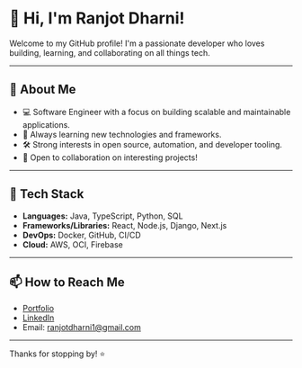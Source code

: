 # 👋 Hi, I'm Ranjot Dharni!

Welcome to my GitHub profile! I'm a passionate developer who loves building, learning, and collaborating on all things tech.

---

## 🚀 About Me

- 💻 Software Engineer with a focus on building scalable and maintainable applications.
- 🌱 Always learning new technologies and frameworks.
- 🛠️ Strong interests in open source, automation, and developer tooling.
- 🤝 Open to collaboration on interesting projects!

---

## 🧰 Tech Stack

- **Languages:** Java, TypeScript, Python, SQL
- **Frameworks/Libraries:** React, Node.js, Django, Next.js
- **DevOps:** Docker, GitHub, CI/CD
- **Cloud:** AWS, OCI, Firebase

---

## 📫 How to Reach Me

- [Portfolio](https://ranjotdharni.netlify.app/)
- [LinkedIn](https://www.linkedin.com/in/ranjot-dharni-717580269/)
- Email: ranjotdharni1@gmail.com

---

Thanks for stopping by! ⭐️
